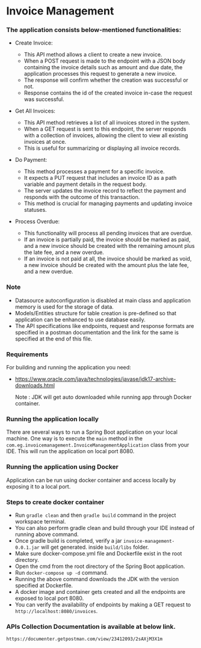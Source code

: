 # Invoice Management

### The application consists below-mentioned functionalities:

* Create Invoice:
    * This API method allows a client to create a new invoice.
    * When a POST request is made to the endpoint with a JSON body containing the invoice details such as amount and due
      date,
      the application processes this request to generate a new invoice.
    * The response will confirm whether the creation was successful or not.
    * Response contains the id of the created invoice in-case the request was successful.

* Get All Invoices:
    * This API method retrieves a list of all invoices stored in the system.
    * When a GET request is sent to this endpoint, the server responds with a collection of invoices,
      allowing the client to view all existing invoices at once.
    * This is useful for summarizing or displaying all invoice records.

* Do Payment:
    * This method processes a payment for a specific invoice.
    * It expects a PUT request that includes an invoice ID as a path variable and payment details in the request body.
    * The server updates the invoice record to reflect the payment and responds with the outcome of this transaction.
    * This method is crucial for managing payments and updating invoice statuses.

* Process Overdue:
    * This functionality will process all pending invoices that are overdue.
    * If an invoice is partially paid, the invoice should be marked as paid, and a new invoice should be
      created with the remaining amount plus the late fee, and a new overdue.
    * If an invoice is not paid at all, the invoice should be marked as void, a new invoice should be
      created with the amount plus the late fee, and a new overdue.

### Note

* Datasource autoconfiguration is disabled at main class and application memory is used for the storage of data.
* Models/Entities structure for table creation is pre-defined so that application can be enhanced to use database
  easily.
* The API specifications like endpoints, request and response formats are specified in a postman documentation and
  the link for the same is specified at the end of this file.

### Requirements

For building and running the application you need:

- https://www.oracle.com/java/technologies/javase/jdk17-archive-downloads.html

  Note : JDK will get auto downloaded while running app through Docker
  container.

### Running the application locally

There are several ways to run a Spring Boot application on your local machine. One way is to execute the `main` method
in the `com.eg.invoicemanagement.InvoiceManagementApplication` class from your IDE.
This will run the application on local port 8080.

### Running the application using Docker

Application can be run using docker container and access locally by exposing it to a local port.

### Steps to create docker container

* Run ```gradle clean``` and then ```gradle build``` command in the project workspace terminal.
* You can also perform gradle clean and build through your IDE instead of running above command.
* Once gradle build is completed, verify a jar ```invoice-management-0.0.1.jar``` will get generated.
  inside ```build/libs``` folder.
* Make sure docker-compose.yml file and Dockerfile exist in the root directory.
* Open the cmd from the root directory of the Spring Boot application.
* Run ```docker-compose up -d``` command.
* Running the above command downloads the JDK with the version specified at Dockerfile.
* A docker image and container gets created and all the endpoints are exposed to local port 8080.
* You can verify the availability of endpoints by making a GET request to ```http://localhost:8080/invoices```.

### APIs Collection Documentation is available at below link.

```https://documenter.getpostman.com/view/23412093/2sAXjM3X1m```
